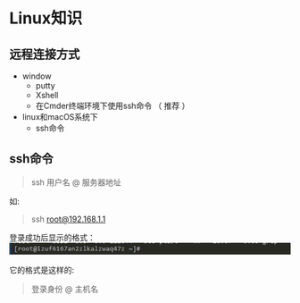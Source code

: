 # Linux知识

## 远程连接方式

* window 
  * putty
  * Xshell
  * 在Cmder终端环境下使用ssh命令 （ 推荐 ）
* linux和macOS系统下
  * ssh命令


## ssh命令
> ssh 用户名 @ 服务器地址

如:
> ssh root@192.168.1.1 

登录成功后显示的格式：
![](md_imgs/ssh01.png)

它的格式是这样的:
> 登录身份 @ 主机名


